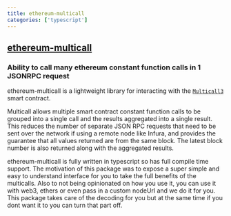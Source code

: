 ```yaml
---
title: ethereum-multicall
categories: ['typescript']
---
```

## [ethereum-multicall](https://github.com/joshstevens19/ethereum-multicall)

### Ability to call many ethereum constant function calls in 1 JSONRPC request


ethereum-multicall is a lightweight library for interacting with the [`Multicall3`](https://github.com/mds1/multicall) smart contract. 

Multicall allows multiple smart contract constant function calls to be grouped into a single call and the results aggregated into a single result. This reduces the number of separate JSON RPC requests that need to be sent over the network if using a remote node like Infura, and provides the guarantee that all values returned are from the same block. The latest block number is also returned along with the aggregated results.

ethereum-multicall is fully written in typescript so has full compile time support. The motivation of this package was to expose a super simple and easy to understand interface for you to take the full benefits of the multicalls. Also to not being opinionated on how you use it, you can use it with web3, ethers or even pass in a custom nodeUrl and we do it for you. This package takes care of the decoding for you but at the same time if you dont want it to you can turn that part off.
